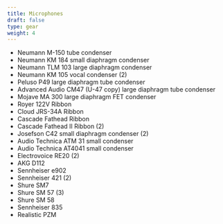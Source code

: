 ```yaml
---
title: Microphones
draft: false
type: gear
weight: 4
---
```

* Neumann M-150 tube condenser
* Neumann KM 184 small diaphragm condenser
* Neumann TLM 103 large diaphragm condenser
* Neumann KM 105 vocal condenser (2)
* P﻿eluso P49 large diaphragm tube condenser
* Advanced Audio CM47 (U-47 copy) large diaphragm tube condenser
* Mojave MA 300 large diaphragm FET condenser
* Royer 122V Ribbon
* Cloud JRS-34A Ribbon
* Cascade Fathead Ribbon
* C﻿ascade Fathead II Ribbon (2)
* J﻿osefson C42 small diaphragm condenser (2)
* Audio Technica ATM 31 small condenser
* Audio Technica AT4041 small condenser
* E﻿lectrovoice RE20 (2)
* AKG D112
* Sennheiser e902
* Sennheiser 421 (2)
* Shure SM7
* Shure SM 57 (3)
* Shure SM 58
* Sennheiser 835
* Realistic PZM